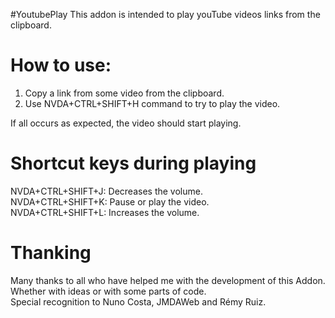 #YoutubePlay
This addon is intended to play youTube videos links from the clipboard.

# How to use:
1. Copy a link from some video from the clipboard.
2. Use NVDA+CTRL+SHIFT+H command to try to play the video.

If all occurs as expected, the video should start playing.

# Shortcut keys during playing
NVDA+CTRL+SHIFT+J: Decreases the volume.  
NVDA+CTRL+SHIFT+K: Pause or play the video.  
NVDA+CTRL+SHIFT+L: Increases the volume.  

# Thanking
Many thanks to all who have helped me with the development of this Addon. Whether with ideas or with some parts of code.  
Special recognition to Nuno Costa, JMDAWeb and Rémy Ruiz.
